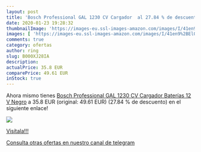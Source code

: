 ```yaml
---
layout: post
title: 'Bosch Professional GAL 1230 CV Cargador  al 27.84 % de descuento'
date: 2020-01-23 19:28:32
thumbnailImage: 'https://images-eu.ssl-images-amazon.com/images/I/41en9%2BElOXL._SL200_.jpg'
images: [ 'https://images-eu.ssl-images-amazon.com/images/I/41en9%2BElOXL._SL200_.jpg' ]
comments: true
category: ofertas
author: ring
slug: B000XJ28IA
description:
actualPrice: 35.8 EUR
comparePrice: 49.61 EUR
inStock: true
---
```


Ahora mismo tienes [Bosch Professional GAL 1230 CV Cargador Baterías  12 V  Negro](https://www.amazon.com/dp/B000XJ28IA/?tag=redken08-20) a 35.8 EUR (original: 49.61 EUR) (27.84 %  de descuento) en el siguiente enlace!

[![](https://images-eu.ssl-images-amazon.com/images/I/41en9%2BElOXL._SL200_.jpg)](https://www.amazon.com/dp/B000XJ28IA/?tag=redken08-20)

[Visítala!!!](https://www.amazon.com/dp/B000XJ28IA/?tag=redken08-20)

[Consulta otras ofertas en nuestro canal de telegram](https://t.me/s/ofertas25)
